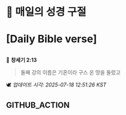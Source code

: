 # 🙏 매일의 성경 구절
# [Daily Bible verse]
##
<!-- START_BIBLE_VERSE -->
📖 **창세기 2:13**
> 둘째 강의 이름은 기혼이라 구스 온 땅을 둘렀고

🕊️ _업데이트 시각: 2025-07-18 12:51:26 KST_
  <!-- END_BIBLE_VERSE -->
## GITHUB_ACTION
